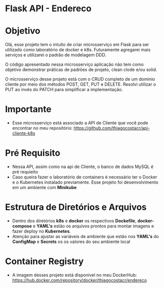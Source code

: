 # Flask API - Endereco

# Objetivo
Olá, esse projeto tem o intuíto de criar microsserviço em Flask para ser
utilizado como laboratório de docker e k8s. Futuramente agregarei mais serviços
e utilizarei o padrão de modelagem DDD.

O código apresentado nessa microsserviço aplicação não tem como objetivo demonstrar práticas de
padrões de projeto, clean clode e/ou solid.

O microsserviço desse projeto está com o CRUD completo de um domínio cliente por meio
dos métodos POST, GET, PUT e DELETE. Resolvi utilizar o PUT ao invés do PATCH para simplificar
a implementação.

# Importante
- Esse microsserviço está associado a API de Cliente que você pode encontrar no meu repositório: https://github.com/thiagocostacr/api-cliente-k8s

# Pré Requisito
- Nessa API, assim como na api de Cliente, o banco de dados MySQL é pré requieito
- Caso queira fazer o laboratório de containers é necessário ter o Docker e o Kubernetes instalado previamente. Esse projeto foi desenvolvimento em um ambiente com **Minikube**

# Estrutura de Diretórios e Arquivos
- Dentro dos diretórios **k8s** e **docker** os respectivos **Dockefile**, **docker-compose** e **YAML's** estão os arquivos prontos para montar imagens e fazer deploy no **Kubernetes**.
- Atenção para ajustar as variáveis de ambiente que estão nos **YAML's** do **ConfigMap** e **Secrets** os os valores do seu ambiente local

# Container Registry
- A imagem desses projeto está disponível no meu DockerHub: https://hub.docker.com/repository/docker/thiagocostacr/endereco
